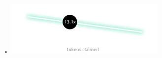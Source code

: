 - ![](https://raw.githubusercontent.com/cybercongress/prism/img-upload/components/1-molecules/progress-bar/descending.png)